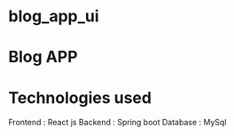 # blog_app_ui
# Blog APP
# Technologies used
  Frontend : React js
  Backend  : Spring boot
  Database : MySql
